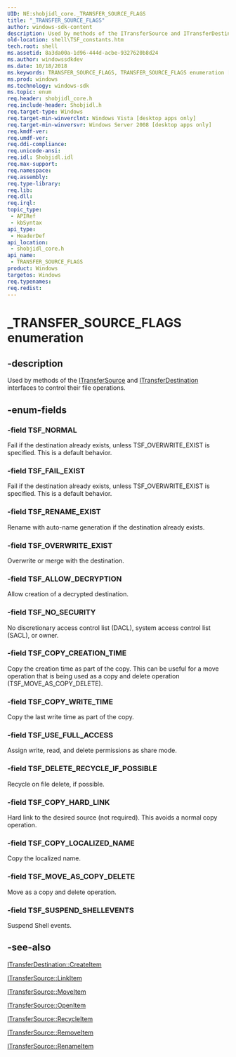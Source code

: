 ```yaml
---
UID: NE:shobjidl_core._TRANSFER_SOURCE_FLAGS
title: "_TRANSFER_SOURCE_FLAGS"
author: windows-sdk-content
description: Used by methods of the ITransferSource and ITransferDestination interfaces to control their file operations.
old-location: shell\TSF_constants.htm
tech.root: shell
ms.assetid: 8a3da00a-1d96-444d-acbe-9327620b8d24
ms.author: windowssdkdev
ms.date: 10/18/2018
ms.keywords: TRANSFER_SOURCE_FLAGS, TRANSFER_SOURCE_FLAGS enumeration [Windows Shell], TSF_ALLOW_DECRYPTION, TSF_COPY_CREATION_TIME, TSF_COPY_HARD_LINK, TSF_COPY_LOCALIZED_NAME, TSF_COPY_WRITE_TIME, TSF_DELETE_RECYCLE_IF_POSSIBLE, TSF_FAIL_EXIST, TSF_MOVE_AS_COPY_DELETE, TSF_NORMAL, TSF_NO_SECURITY, TSF_OVERWRITE_EXIST, TSF_RENAME_EXIST, TSF_SUSPEND_SHELLEVENTS, TSF_USE_FULL_ACCESS, _TRANSFER_SOURCE_FLAGS, _shell_TSF_constants, shell.TSF_constants, shobjidl_core/TRANSFER_SOURCE_FLAGS, shobjidl_core/TSF_ALLOW_DECRYPTION, shobjidl_core/TSF_COPY_CREATION_TIME, shobjidl_core/TSF_COPY_HARD_LINK, shobjidl_core/TSF_COPY_LOCALIZED_NAME, shobjidl_core/TSF_COPY_WRITE_TIME, shobjidl_core/TSF_DELETE_RECYCLE_IF_POSSIBLE, shobjidl_core/TSF_FAIL_EXIST, shobjidl_core/TSF_MOVE_AS_COPY_DELETE, shobjidl_core/TSF_NORMAL, shobjidl_core/TSF_NO_SECURITY, shobjidl_core/TSF_OVERWRITE_EXIST, shobjidl_core/TSF_RENAME_EXIST, shobjidl_core/TSF_SUSPEND_SHELLEVENTS, shobjidl_core/TSF_USE_FULL_ACCESS
ms.prod: windows
ms.technology: windows-sdk
ms.topic: enum
req.header: shobjidl_core.h
req.include-header: Shobjidl.h
req.target-type: Windows
req.target-min-winverclnt: Windows Vista [desktop apps only]
req.target-min-winversvr: Windows Server 2008 [desktop apps only]
req.kmdf-ver: 
req.umdf-ver: 
req.ddi-compliance: 
req.unicode-ansi: 
req.idl: Shobjidl.idl
req.max-support: 
req.namespace: 
req.assembly: 
req.type-library: 
req.lib: 
req.dll: 
req.irql: 
topic_type:
 - APIRef
 - kbSyntax
api_type:
 - HeaderDef
api_location:
 - shobjidl_core.h
api_name:
 - TRANSFER_SOURCE_FLAGS
product: Windows
targetos: Windows
req.typenames: 
req.redist: 
---
```


# _TRANSFER_SOURCE_FLAGS enumeration


## -description


Used by methods of the <a href="https://msdn.microsoft.com/341966d4-f9cf-457d-97ef-8e6107544283">ITransferSource</a> and <a href="https://msdn.microsoft.com/8d0049e0-e227-40ae-a282-cdc17f227e24">ITransferDestination</a> interfaces to control their file operations.


## -enum-fields




### -field TSF_NORMAL

Fail if the destination already exists, unless TSF_OVERWRITE_EXIST is specified. This is a default behavior.


### -field TSF_FAIL_EXIST

Fail if the destination already exists, unless TSF_OVERWRITE_EXIST is specified. This is a default behavior.


### -field TSF_RENAME_EXIST

Rename with auto-name generation if the destination already exists.


### -field TSF_OVERWRITE_EXIST

Overwrite or merge with the destination.


### -field TSF_ALLOW_DECRYPTION

Allow creation of a decrypted destination.


### -field TSF_NO_SECURITY

No discretionary access control list (DACL), system access control list (SACL), or owner.


### -field TSF_COPY_CREATION_TIME

Copy the creation time as part of the copy. This can be useful for a move operation that is being used as a copy and delete operation (TSF_MOVE_AS_COPY_DELETE).


### -field TSF_COPY_WRITE_TIME

Copy the last write time as part of the copy.


### -field TSF_USE_FULL_ACCESS

Assign write, read, and delete permissions as share mode.


### -field TSF_DELETE_RECYCLE_IF_POSSIBLE

Recycle on file delete, if possible.


### -field TSF_COPY_HARD_LINK

Hard link to the desired source (not required). This avoids a normal copy operation.


### -field TSF_COPY_LOCALIZED_NAME

Copy the localized name.


### -field TSF_MOVE_AS_COPY_DELETE

Move as a copy and delete operation.


### -field TSF_SUSPEND_SHELLEVENTS

Suspend Shell events.


## -see-also




<a href="https://msdn.microsoft.com/56a02dd1-2118-4585-b6e9-8223c086b48a">ITransferDestination::CreateItem</a>



<a href="https://msdn.microsoft.com/e373c790-5366-4bff-a08d-817b0c566b1d">ITransferSource::LinkItem</a>



<a href="https://msdn.microsoft.com/de59291c-12ad-4639-bc10-d8416a979eb7">ITransferSource::MoveItem</a>



<a href="https://msdn.microsoft.com/8f051923-2798-43e9-8e8d-95eec5f618aa">ITransferSource::OpenItem</a>



<a href="https://msdn.microsoft.com/ee99a1ff-1a3e-46a4-82c6-df5f6c26c396">ITransferSource::RecycleItem</a>



<a href="https://msdn.microsoft.com/53084f0d-cf78-437a-ae04-43fd78cb9839">ITransferSource::RemoveItem</a>



<a href="https://msdn.microsoft.com/793eba59-6d21-4c7b-8fdb-bb7658fc410e">ITransferSource::RenameItem</a>
 

 

